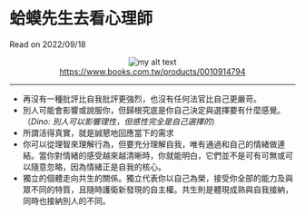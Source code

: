 # 蛤蟆先生去看心理師

Read on 2022/09/18

<figure align="center">
  <img src="https://im2.book.com.tw/image/getImage?i=https://www.books.com.tw/img/001/091/47/0010914794_b_01.jpg&v=61e00d82k&w=348&h=348" alt="my alt text"/>
  <figcaption><a href="https://www.books.com.tw/products/0010914794">https://www.books.com.tw/products/0010914794</a></figcaption>
</figure>

---

- 再沒有一種批評比自我批評更強烈，也沒有任何法官比自己更嚴苛。
- 別人可能會影響或說服你，但歸根究底是你自己決定與選擇要有什麼感覺。<br>
（*Dino: 別人可以影響理性，但感性完全是自己選擇的*）
- 所謂活得真實，就是誠懇地回應當下的需求
- 你可以從理智來理解行為，但要充分理解自我，唯有通過和自己的情緒做連結。當你對情緒的感受越來越清晰時，你就能明白，它們並不是可有可無或可以隨意忽略，因為情緒正是自我的核心。
- 獨立的個體走向共生的關係。獨立代表你以自己為榮，接受你全部的能力及與眾不同的特質，且隨時護衛新發現的自主權。共生則是體現成熟與自我接納，同時也接納別人的不同。
